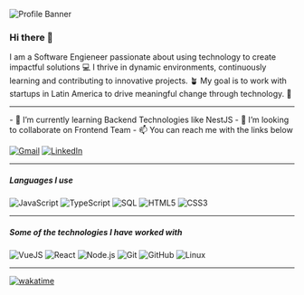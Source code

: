 ![Profile Banner](https://user-images.githubusercontent.com/78129676/153097448-99c98939-1ceb-4d09-a14b-ef06ddbf4435.png)
### Hi there 👋
I am a Software Engieneer passionate about using technology to create impactful solutions 💻
I thrive in dynamic environments, continuously learning and contributing to innovative projects. 🪴
My goal is to work with startups in Latin America to drive meaningful change through technology. 🚀
<hr>
- 🌱 I’m currently learning Backend Technologies like NestJS
- 👯 I’m looking to collaborate on Frontend Team
- 📫 You can reach me with the links below

[![Gmail](https://img.shields.io/badge/-GMAIL-D14836?style=for-the-badge&logo=gmail&logoColor=white)](mailto:kcurruchichx@miumg.edu.gt)
[![LinkedIn](https://img.shields.io/badge/-LINKEDIN-0077B5?style=for-the-badge&logo=linkedin&logoColor=white)](https://www.linkedin.com/in/kevin-curruchich/)

<hr>

##### Languages I use
![JavaScript](https://img.shields.io/badge/-JavaScript-000000?style=flat&logo=javascript)
![TypeScript](https://img.shields.io/badge/-TypeScript-000000?style=flat&logo=typescript)
![SQL](https://img.shields.io/badge/-SQL-000000?style=flat&logo=postgresql)
![HTML5](https://img.shields.io/badge/-HTML5-000000?style=flat&logo=html5)
![CSS3](https://img.shields.io/badge/-CSS3-000000?style=flat&logo=css3)


<hr>

##### Some of the technologies I have worked with
![VueJS](https://img.shields.io/badge/-Vue.JS-222222?style=flat&logo=Vue.JS)
![React](https://img.shields.io/badge/-React-222222?style=flat&logo=React&logoColor=61DAFB)
![Node.js](https://img.shields.io/badge/-Node.js-222222?style=flat&logo=node.js&logoColor=339933)
![Git](https://img.shields.io/badge/-Git-222222?style=flat&logo=git&logoColor=F05032)
![GitHub](https://img.shields.io/badge/-GitHub-222222?style=flat&logo=github&logoColor=181717)
![Linux](https://img.shields.io/badge/-Linux-222222?style=flat&logo=linux&logoColor=FCC624)

<hr>

[![wakatime](https://wakatime.com/badge/user/6d298b11-9c27-4dc7-a4fb-6596c8ccc6c5.svg)](https://wakatime.com/@6d298b11-9c27-4dc7-a4fb-6596c8ccc6c5)
